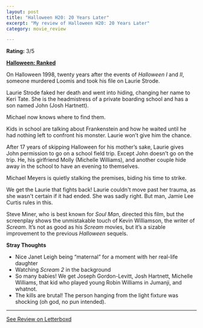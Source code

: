 ```yaml
---
layout: post
title: "Halloween H20: 20 Years Later"
excerpt: "My review of Halloween H20: 20 Years Later"
category: movie_review

---
```


**Rating:** 3/5

<b><a href="https://boxd.it/pTT2i/detail">Halloween: Ranked</a></b>

On Halloween 1998, twenty years after the events of <i>Halloween I</i> and <i>II</i>, someone murdered Loomis and took his file on Laurie Strode.

Laurie Strode faked her death and went into hiding, changing her name to Keri Tate. She is the headmistress of a private boarding school and has a son named John (Josh Hartnett).

Michael now knows where to find them.

Kids in school are talking about Frankenstein and how he waited until he had nothing left to confront his monster. Laurie won’t give him the chance.

After 17 years of skipping Halloween for his mother’s sake, Laurie gives John permission to go on a school field trip. Except John doesn’t go on the trip. He, his girlfriend Molly (Michelle Williams), and another couple hide away in the school to have an evening to themselves.

Michael Meyers is quietly stalking the premises, biding his time to strike.

We get the Laurie that fights back! Laurie couldn't move past her trauma, as she wasn't certain if it had ended. She was sadly right. But man, Jamie Lee Curtis rules in this.

Steve Miner, who is best known for <i>Soul Man</i>, directed this film, but the screenplay shows the unmistakable touch of Kevin Williamson, the writer of <i>Scream</i>. It’s not as good as his <i>Scream</i> movies, but it’s a sizable improvement to the previous <i>Halloween</i> sequels.

<b>Stray Thoughts</b>
* Nice Janet Leigh being “maternal” for a moment with her real-life daughter
* Watching <i>Scream 2</i> in the background
* So many babies! We get Joseph Gordon-Levitt, Josh Hartnett, Michelle Williams, that kid who played young Robin Williams in Jumanji, and whatnot.
* The kills are brutal! The person hanging from the light fixture was shocking (oh god, no pun intended).

<hr>

[See Review on Letterboxd](https://boxd.it/53nqa5)
